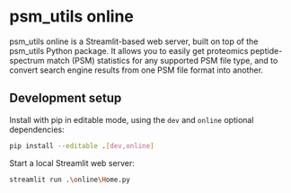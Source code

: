 # psm_utils online

psm_utils online is a Streamlit-based web server, built on top of the psm_utils
Python package. It allows you to easily get proteomics peptide-spectrum match
(PSM) statistics for any supported PSM file type, and to convert search engine
results from one PSM file format into another.


## Development setup

Install with pip in editable mode, using the `dev` and `online` optional
dependencies:

```sh
pip install --editable .[dev,online]
```

Start a local Streamlit web server:

```sh
streamlit run .\online\Home.py
```